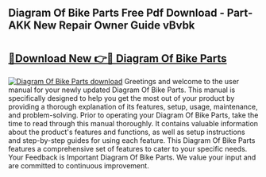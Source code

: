 ## Diagram Of Bike Parts Free Pdf Download - Part-AKK New Repair Owner Guide vBvbk

# <h2><a href="http://dfmcs9c.blite.top/?on=Diagram+Of+Bike+Parts">🔗Download New 👉🔴 Diagram Of Bike Parts</a></h2>

[![Diagram Of Bike Parts download](https://i.imgur.com/lujVjoI.png)](http://dfmcs9c.blite.top/?on=Diagram+Of+Bike+Parts)
Greetings and welcome to the user manual for your newly updated Diagram Of Bike Parts. This manual is specifically designed to help you get the most out of your product by providing a thorough explanation of its features, setup, usage, maintenance, and problem-solving. Prior to operating your Diagram Of Bike Parts, take the time to read through this manual thoroughly. It contains valuable information about the product's features and functions, as well as setup instructions and step-by-step guides for using each feature. This Diagram Of Bike Parts features a comprehensive set of features to cater to your specific needs. Your Feedback is Important Diagram Of Bike Parts. We value your input and are committed to continuous improvement.
